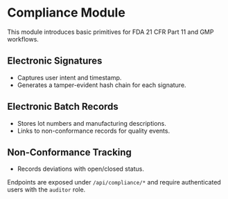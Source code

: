 # Compliance Module

This module introduces basic primitives for FDA 21 CFR Part 11 and GMP workflows.

## Electronic Signatures
- Captures user intent and timestamp.
- Generates a tamper-evident hash chain for each signature.

## Electronic Batch Records
- Stores lot numbers and manufacturing descriptions.
- Links to non-conformance records for quality events.

## Non-Conformance Tracking
- Records deviations with open/closed status.

Endpoints are exposed under `/api/compliance/*` and require authenticated users with the `auditor` role.
